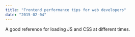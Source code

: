 ```yaml
---
title: "Frontend performance tips for web developers"
date: "2015-02-04"
---
```


A good reference for loading JS and CSS at different times.
